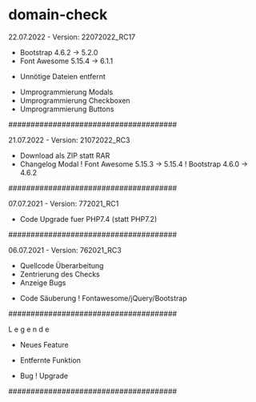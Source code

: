 # domain-check
22.07.2022 - Version: 22072022_RC17
+ Bootstrap 4.6.2 -> 5.2.0
+ Font Awesome 5.15.4 -> 6.1.1
- Unnötige Dateien entfernt
* Umprogrammierung Modals
* Umprogrammierung Checkboxen
* Umprogrammierung Buttons

######################################

21.07.2022 - Version: 21072022_RC3
+ Download als ZIP statt RAR
+ Changelog Modal
! Font Awesome 5.15.3 -> 5.15.4
! Bootstrap 4.6.0 -> 4.6.2

######################################

07.07.2021 - Version: 772021_RC1
* Code Upgrade fuer PHP7.4 (statt PHP7.2)

######################################

06.07.2021 - Version: 762021_RC3
* Quellcode Überarbeitung
* Zentrierung des Checks
* Anzeige Bugs
+ Code Säuberung
! Fontawesome/jQuery/Bootstrap

######################################

L e g e n d e
+ Neues Feature
- Entfernte Funktion
* Bug
! Upgrade

######################################
